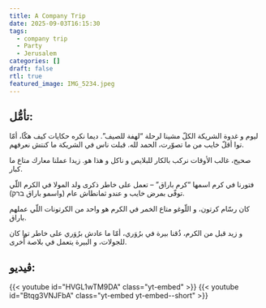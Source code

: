 ```yaml
---
title: A Company Trip
date: 2025-09-03T16:15:30
tags:
  - company trip
  - Party 
  - Jerusalem 
categories: []
draft: false
rtl: true
featured_image: IMG_5234.jpeg
---
```


## تأمُّل:
ليوم و غدوة الشريكة الكلّ مشينا لرحلة “لهفة للصيف”. ديما نكره حكايات كيف هكّا، أمّا توا أقلّ خايب من ما تصوّرت، الحمد لله. قبلت ناس في الشريكة ما كنتش نعرفهم.

صحيح، غالب الأوقات نركب بالكار للبلايص و ناكل و هذا هو. زيدا عملنا معارك متاع ما كبار.

فتورنا في كرم اسمها “كرم باراق” – تعمل على خاطر ذكرى ولد المولا في الكرم اللّي توفّى بمرض خايب و عندو ثمانطاش عام (واسمو باراق ברק).

كان رسّام كرتون، و اللّوغو متاع الخمر في الكرم هو واحد من الكرتونات اللّي عملهم باراق.

و زيد قبل من الكرم، ذُقنا بيرة في برُوَري، أمّا ما عادش برُوَري على خاطر توا كان للجولات، و البيرة يتعمل في بلاصة أُخرى. 

## ڤيديو:

{{< youtube id="HVGL1wTM9DA" class="yt-embed" >}}
{{< youtube id="Btqg3VNJFbA" class="yt-embed yt-embed--short" >}}
